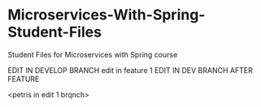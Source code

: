 # Microservices-With-Spring-Student-Files
Student Files for Microservices with Spring course

EDIT IN DEVELOP BRANCH
edit in feature 1
EDIT  IN DEV BRANCH AFTER FEATURE



<petris in edit 1 brqnch>
<edit in master branch>
